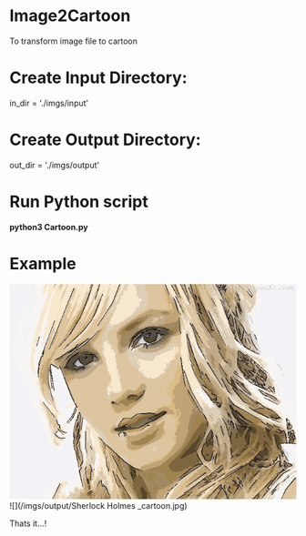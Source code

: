 # Image2Cartoon
To transform image file to cartoon

# Create Input Directory:
in_dir = './imgs/input'

# Create Output Directory:
out_dir = './imgs/output'

# Run Python script
**python3 Cartoon.py**

# Example
![](/imgs/output/1_cartoon.jpg)
![](/imgs/output/Sherlock Holmes _cartoon.jpg)

Thats it...!
